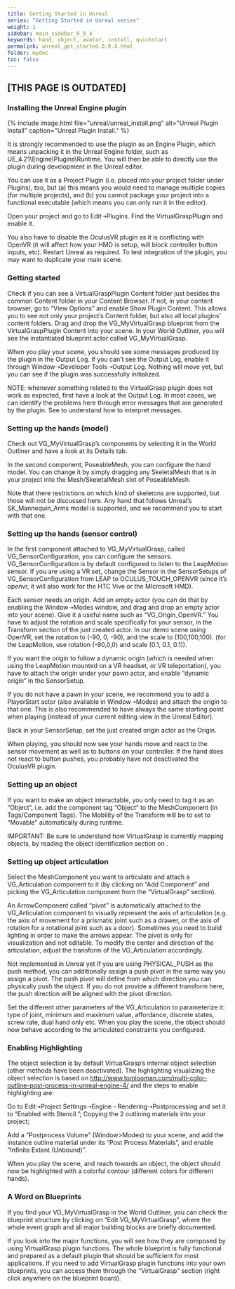 ```yaml
---
title: Getting Started in Unreal
series: "Getting Started in Unreal series"
weight: 1
sidebar: main_sidebar_0_9_4
keywords: hand, object, avatar, install, quickstart
permalink: unreal_get_started.0.9.4.html
folder: mydoc
toc: false
---
```


## [THIS PAGE IS OUTDATED]

### Installing the Unreal Engine plugin 

<!-- Download the Unreal plugin from the Drive folder //VirtualGrasp Packages/Unreal//, see Figure below. -->

{% include image.html file="unreal/unreal_install.png" alt="Unreal Plugin Install" caption="Unreal Plugin Install." %}

It is strongly recommended to use the plugin as an Engine Plugin, which means unpacking it in the Unreal Engine folder, such as UE_4.21\Engine\Plugins\Runtime. You will then be able to directly use the plugin during development in the Unreal editor.

You can use it as a Project Plugin (i.e. placed into your project folder under Plugins), too, but (a) this means you would need to manage multiple copies (for multiple projects), and (b) you cannot package your project into a functional executable (which means you can only run it in the editor).

Open your project and go to Edit➝Plugins. Find the VirtualGraspPlugin and enable it.

You also have to disable the OculusVR plugin as it is conflicting with OpenVR (it will affect how your HMD is setup, will block controller button inputs, etc). Restart Unreal as required. To test integration of the plugin, you may want to duplicate your main scene.

### Getting started

Check if you can see a VirtualGraspPlugin Content folder just besides the common Content folder in your Content Browser. If not, in your content browser, go to “View Options” and enable Show Plugin Content. This allows you to see not only your project’s Content folder, but also all local plugins’ content folders. Drag and drop the VG_MyVirtualGrasp blueprint from the VirtualGraspPlugin Content into your scene. In your World Outliner, you will see the instantiated blueprint actor called VG_MyVirtualGrasp.

When you play your scene, you should see some messages produced by the plugin in the Output Log. If you can’t see the Output Log, enable it through Window➝Developer Tools➝Output Log. Nothing will move yet, but you can see if the plugin was successfully initialized.

NOTE: whenever something related to the VirtualGrasp plugin does not work as expected, first have a look at the Output Log. In most cases, we can identify the problems here through error messages that are generated by the plugin. See  to understand how to interpret messages.

### Setting up the hands (model)

Check out VG_MyVirtualGrasp’s components by selecting it in the World Outliner and have a look at its Details tab.

In the second component, PoseableMesh, you can configure the hand model. You can change it by simply dragging any SkeletalMesh that is in your project into the Mesh/SkeletalMesh slot of PoseableMesh.

Note that there restrictions on which kind of skeletons are supported, but those will not be discussed here. Any hand that follows Unreal’s SK_Mannequin_Arms model is supported, and we recommend you to start with that one.

### Setting up the hands (sensor control)

In the first component attached to VG_MyVirtualGrasp, called VG_SensorConfiguration, you can configure the sensors. VG_SensorConfiguration is by default configured to listen to the LeapMotion sensor. If you are using a VR set, change the Sensor in the SensorSetups of VG_SensorConfiguration from LEAP to OCULUS_TOUCH_OPENVR (since it’s openvr, it will also work for the HTC Vive or the MIcrosoft HMD).

Each sensor needs an origin. Add an empty actor (you can do that by enabling the Window➝Modes window, and drag and drop an empty actor into your scene). Give it a useful name such as “VG_Origin_OpenVR.” You have to adjust the rotation and scale specifically for your sensor, in the Transform section of the just created actor. In our demo scene using OpenVR, set the rotation to (-90, 0, -90), and the scale to (100,100,100). (for the LeapMotion, use rotation (-90,0,0) and scale (0.1, 0.1, 0.1)).

If you want the origin to follow a dynamic origin (which is needed when using the LeapMotion mounted on a VR headset, or VR teleportation), you have to attach the origin under your pawn actor, and enable “dynamic origin” in the SensorSetup.

If you do not have a pawn in your scene, we recommend you to add a PlayerStart actor (also available in Window➝Modes) and attach the origin to that one. This is also recommended to have always the same starting point when playing (instead of your current editing view in the Unreal Editor).

Back in your SensorSetup, set the just created origin actor as the Origin.

When playing, you should now see your hands move and react to the sensor movement as well as to buttons on your controller. If the hand does not react to button pushes, you probably have not deactivated the OculusVR plugin.

### Setting up an object

If you want to make an object interactable, you only need to tag it as an “Object”, i.e. add the component tag “Object” to the MeshComponent (in Tags/Component Tags). The Mobility of the Transform will be to set to “Movable” automatically during runtime.

IMPORTANT: Be sure to understand how VirtualGrasp is currently mapping objects, by reading the object identification section on .

### Setting up object articulation

Select the MeshComponent you want to articulate and attach a VG_Articulation component to it (by clicking on “Add Component” and picking the VG_Articulation component from the “VirtualGrasp” section).

An ArrowComponent called “pivot” is automatically attached to the VG_Articulation component to visually represent the axis of articulation (e.g. the axis of movement for a prismatic joint such as a drawer, or the axis of rotation for a rotational joint such as a door). Sometimes you need to build lighting in order to make the arrows appear. The pivot is only for visualization and not editable. To modify the center and direction of the articulation, adjust the transform of the VG_Articulation accordingly.

Not implemented in Unreal yet If you are using PHYSICAL_PUSH as the push method, you can additionally assign a push pivot in the same way you assign a pivot. The push pivot will define from which direction you can physically push the object. If you do not provide a different transform here, the push direction will be aligned with the pivot direction.

Set the different other parameters of the VG_Articulation to parameterize it: type of joint, minimum and maximum value, affordance, discrete states, screw rate, dual hand only etc. When you play the scene, the object should now behave according to the articulated constraints you configured.

### Enabling Highlighting

The object selection is by default VirtualGrasp’s internal object selection (other methods have been deactivated). The highlighting visualizing the object selection is based on http://www.tomlooman.com/multi-color-outline-post-process-in-unreal-engine-4/ and the steps to enable highlighting are:

Go to Edit➝Project Settings➝Engine - Rendering➝Postprocessing and set it to “Enabled with Stencil.”; Copying the 2 outlining materials into your project;

Add a “Postprocess Volume” (Window>Modes) to your scene, and add the instance outline material under its “Post Process Materials”, and enable “Infinite Extent (Unbound)”.

When you play the scene, and reach towards an object, the object should now be highlighted with a colorful contour (different colors for different hands).

### A Word on Blueprints

If you find your VG_MyVirtualGrasp in the World Outliner, you can check the blueprint structure by clicking on “Edit VG_MyVirtualGrasp”, where the whole event graph and all major building blocks are briefly documented.

If you look into the major functions, you will see how they are composed by using VirtualGrasp plugin functions. The whole blueprint is fully functional and prepared as a default plugin that should be sufficient for most applications. If you need to add VirtualGrasp plugin functions into your own blueprints, you can access them through the “VirtualGrasp” section (right click anywhere on the blueprint board).